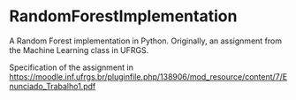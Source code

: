 # RandomForestImplementation
A Random Forest implementation in Python. Originally, an assignment from the Machine Learning class in UFRGS.

Specification of the assignment in https://moodle.inf.ufrgs.br/pluginfile.php/138906/mod_resource/content/7/Enunciado_Trabalho1.pdf 